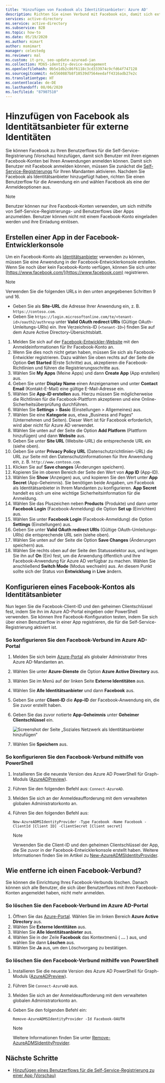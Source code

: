 ```yaml
---
title: 'Hinzufügen von Facebook als Identitätsanbieter: Azure AD'
description: Richten Sie einen Verbund mit Facebook ein, damit sich externe Benutzer (Gäste) mit ihren eigenen Facebook-Konten bei Ihren Azure AD-Apps anmelden können.
services: active-directory
ms.service: active-directory
ms.subservice: B2B
ms.topic: how-to
ms.date: 05/19/2020
ms.author: mimart
author: msmimart
manager: celestedg
ms.reviewer: mal
ms.custom: it-pro, seo-update-azuread-jan
ms.collection: M365-identity-device-management
ms.openlocfilehash: 0b5e1db2c86f6118c3cd333974c9cfd64f747128
ms.sourcegitcommit: 4e5560887b8f10539d7564eedaff4316adb27e2c
ms.translationtype: HT
ms.contentlocale: de-DE
ms.lasthandoff: 08/06/2020
ms.locfileid: "87907510"
---
```

# <a name="add-facebook-as-an-identity-provider-for-external-identities"></a>Hinzufügen von Facebook als Identitätsanbieter für externe Identitäten

Sie können Facebook zu Ihren Benutzerflows für die Self-Service-Registrierung (Vorschau) hinzufügen, damit sich Benutzer mit ihren eigenen Facebook-Konten bei Ihren Anwendungen anmelden können. Damit sich Benutzer mit Facebook anmelden können, müssen Sie zunächst die [Self-Service-Registrierungs](self-service-sign-up-user-flow.md) für Ihren Mandanten aktivieren. Nachdem Sie Facebook als Identitätsanbieter hinzugefügt haben, richten Sie einen Benutzerflow für die Anwendung ein und wählen Facebook als eine der Anmeldeoptionen aus.

> [!NOTE]
> Benutzer können nur ihre Facebook-Konten verwenden, um sich mithilfe von Self-Service-Registrierungs- und Benutzerflows über Apps anzumelden. Benutzer können nicht mit einem Facebook-Konto eingeladen werden und ihre Einladung einlösen.

## <a name="create-an-app-in-the-facebook-developers-console"></a>Erstellen einer App in der Facebook-Entwicklerkonsole

Um ein Facebook-Konto als [Identitätsanbieter](identity-providers.md) verwenden zu können, müssen Sie eine Anwendung in der Facebook-Entwicklerkonsole erstellen. Wenn Sie noch über kein Facebook-Konto verfügen, können Sie sich unter [https://www.facebook.com/](https://www.facebook.com) registrieren.

> [!NOTE]  
> Verwenden Sie die folgenden URLs in den unten angegebenen Schritten 9 und 16.
> - Geben Sie als **Site-URL** die Adresse Ihrer Anwendung ein, z. B. `https://contoso.com`.
> - Geben Sie `https://login.microsoftonline.com/te/<tenant-id>/oauth2/authresp` unter **Valid OAuth redirect URIs** (Gültige OAuth-Umleitungs-URIs) ein. Ihre Verzeichnis-ID (`<tenant-ID>`) finden Sie auf dem Azure Active Directory-Übersichtsblatt.


1. Melden Sie sich auf der [Facebook-Entwickler-Website](https://developers.facebook.com/) mit den Anmeldeinformationen für Ihr Facebook-Konto an.
2. Wenn Sie dies noch nicht getan haben, müssen Sie sich als Facebook-Entwickler registrieren. Dazu wählen Sie oben rechts auf der Seite die Option **Get Started** (Erste Schritte) aus, akzeptieren die Facebook-Richtlinien und führen die Registrierungsschritte aus.
3. Wählen Sie **My Apps** (Meine Apps) und dann **Create App** (App erstellen) aus.
4. Geben Sie unter **Display Name** einen Anzeigenamen und unter **Contact Email** (Kontakt-E-Mail) eine gültige E-Mail-Adresse ein.
5. Wählen Sie **App-ID erstellen** aus. Hierzu müssen Sie möglicherweise die Richtlinien für die Facebook-Plattform akzeptieren und eine Online-Sicherheitsüberprüfung durchführen.
6. Wählen Sie **Settings** > **Basic** (Einstellungen > Allgemeines) aus.
7. Wählen Sie eine **Kategorie** aus, etwa „Business and Pages“ (Unternehmen und Seiten). Dieser Wert ist für Facebook erforderlich, wird aber nicht für Azure AD verwendet.
8. Wählen Sie unten auf der Seite die Option **Add Platform** (Plattform hinzufügen) und dann **Website** aus.
9. Geben Sie unter **Site URL** (Website-URL) die entsprechende URL ein (siehe oben).
10. Geben Sie unter **Privacy Policy URL** (Datenschutzrichtlinien-URL) die URL zur Seite mit den Datenschutzinformationen für Ihre Anwendung ein, z. B. `http://www.contoso.com`.
11. Klicken Sie auf **Save changes** (Änderungen speichern).
12. Kopieren Sie im oberen Bereich der Seite den Wert von **App ID** (App-ID).
13. Wählen Sie **Show** (Anzeigen) aus, und kopieren Sie den Wert unter **App Secret** (App-Geheimnis). Sie benötigen beide Angaben, um Facebook als Identitätsanbieter in Ihrem Mandanten zu konfigurieren. **App Secret** handelt es sich um eine wichtige Sicherheitsinformation für die Anmeldung.
14. Wählen Sie das Pluszeichen neben **Products** (Produkte) und dann unter **Facebook Login** (Facebook-Anmeldung) die Option **Set up** (Einrichten) aus.
15. Wählen Sie unter **Facebook Login** (Facebook-Anmeldung) die Option **Settings** (Einstellungen) aus.
16. Geben Sie unter **Valid OAuth redirect URIs** (Gültige OAuth-Umleitungs-URIs) die entsprechende URL sein (siehe oben).
17. Wählen Sie unten auf der Seite die Option **Save Changes** (Änderungen speichern) aus.
18. Wählen Sie rechts oben auf der Seite den Statusselektor aus, und legen Sie ihn auf **On** (Ein) fest, um die Anwendung öffentlich und Ihre Facebook-Anwendung für Azure AD verfügbar zu machen. Wählen Sie anschließend **Switch Mode** (Modus wechseln) aus. An diesem Punkt sollte sich der Status von **Entwicklung** in **Live** ändern.
    
## <a name="configure-a-facebook-account-as-an-identity-provider"></a>Konfigurieren eines Facebook-Kontos als Identitätsanbieter
Nun legen Sie die Facebook-Client-ID und den geheimen Clientschlüssel fest, indem Sie ihn im Azure AD-Portal eingeben oder PowerShell verwenden. Sie können Ihre Facebook-Konfiguration testen, indem Sie sich über einen Benutzerflow in einer App registrieren, die für die Self-Service-Registrierung aktiviert ist.

### <a name="to-configure-facebook-federation-in-the-azure-ad-portal"></a>So konfigurieren Sie den Facebook-Verbund im Azure AD-Portal
1. Melden Sie sich beim [Azure-Portal](https://portal.azure.com) als globaler Administrator Ihres Azure AD-Mandanten an.
2. Wählen Sie unter **Azure-Dienste** die Option **Azure Active Directory** aus.
3. Wählen Sie im Menü auf der linken Seite **Externe Identitäten** aus.
4. Wählen Sie **Alle Identitätsanbieter** und dann **Facebook** aus.
5. Geben Sie unter **Client-ID** die **App-ID** der Facebook-Anwendung ein, die Sie zuvor erstellt haben.
6. Geben Sie das zuvor notierte **App-Geheimnis** unter **Geheimer Clientschlüssel** ein.

   ![Screenshot der Seite „Soziales Netzwerk als Identitätsanbieter hinzufügen“](media/facebook-federation/add-social-identity-provider-page.png)

7. Wählen Sie **Speichern** aus.
### <a name="to-configure-facebook-federation-by-using-powershell"></a>So konfigurieren Sie den Facebook-Verbund mithilfe von PowerShell
1. Installieren Sie die neueste Version des Azure AD PowerShell für Graph-Moduls ([AzureADPreview](https://www.powershellgallery.com/packages/AzureADPreview)).
2. Führen Sie den folgenden Befehl aus: `Connect-AzureAD`.
3. Melden Sie sich an der Anmeldeaufforderung mit dem verwalteten globalen Administratorkonto an.  
4. Führen Sie den folgenden Befehl aus: 
   
   `New-AzureADMSIdentityProvider -Type Facebook -Name Facebook -ClientId [Client ID] -ClientSecret [Client secret]`
 
   > [!NOTE]
   > Verwenden Sie die Client-ID und den geheimen Clientschlüssel der App, die Sie zuvor in der Facebook-Entwicklerkonsole erstellt haben. Weitere Informationen finden Sie im Artikel zu [New-AzureADMSIdentityProvider](https://docs.microsoft.com/powershell/module/azuread/new-azureadmsidentityprovider?view=azureadps-2.0-preview). 

## <a name="how-do-i-remove-facebook-federation"></a>Wie entferne ich einen Facebook-Verbund?
Sie können die Einrichtung Ihres Facebook-Verbunds löschen. Danach können sich alle Benutzer, die sich über Benutzerflows mit ihren Facebook-Konten angemeldet haben, nicht mehr anmelden. 

### <a name="to-delete-facebook-federation-in-the-azure-ad-portal"></a>So löschen Sie den Facebook-Verbund im Azure AD-Portal 
1. Öffnen Sie das [Azure-Portal](https://portal.azure.com). Wählen Sie im linken Bereich **Azure Active Directory** aus. 
2. Wählen Sie **Externe Identitäten** aus.
3. Wählen Sie **Alle Identitätsanbieter** aus.
4. Wählen Sie in der Zeile **Facebook** das Kontextmenü ( **...** ) aus, und wählen Sie dann **Löschen** aus. 
5. Wählen Sie **Ja** aus, um den Löschvorgang zu bestätigen.

### <a name="to-delete-facebook-federation-by-using-powershell"></a>So löschen Sie den Facebook-Verbund mithilfe von PowerShell 
1. Installieren Sie die neueste Version des Azure AD PowerShell für Graph-Moduls ([AzureADPreview](https://www.powershellgallery.com/packages/AzureADPreview)).
2. Führen Sie `Connect-AzureAD` aus.  
4. Melden Sie sich an der Anmeldeaufforderung mit dem verwalteten globalen Administratorkonto an.  
5. Geben Sie den folgenden Befehl ein:

    `Remove-AzureADMSIdentityProvider -Id Facebook-OAUTH`

   > [!NOTE]
   > Weitere Informationen finden Sie unter [Remove-AzureADMSIdentityProvider](https://docs.microsoft.com/powershell/module/azuread/Remove-AzureADMSIdentityProvider?view=azureadps-2.0-preview). 

## <a name="next-steps"></a>Nächste Schritte

- [Hinzufügen eines Benutzerflows für die Self-Service-Registrierung zu einer App (Vorschau)](self-service-sign-up-user-flow.md)
